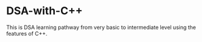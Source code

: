 # DSA-with-C++
This is DSA learning pathway from very basic to intermediate level using the features of C++.
